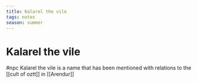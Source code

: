 ```yaml
---
title: Kalarel the vile
tags: notes
season: summer
---
```

 
# Kalarel the vile
#npc 
Kalarel the vile is a name that has been mentioned with relations to the [[cult of oztt]] in [[Arendur]]
